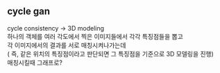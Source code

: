 ## cycle gan  
cycle consistency -> 3D modeling  
하나의 객체를 여러 각도에서 찍은 이미지들에서 각각 특징점들을 뽑고  
각 이미지에서의 결과를 서로 매칭시켜나가는데  
( 즉, 같은 위치의 특징점이라고 판단되면 그 특징점을 기준으로 3D 모델링을 진행)  
매칭시킬때 그래프로?  


